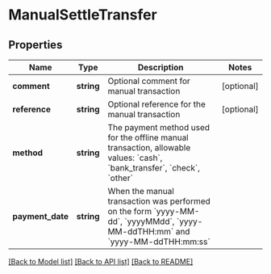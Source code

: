 # ManualSettleTransfer

## Properties

 Name             | Type       | Description                                                                                                                                                          | Notes      
------------------|------------|----------------------------------------------------------------------------------------------------------------------------------------------------------------------|------------
 **comment**      | **string** | Optional comment for manual transaction                                                                                                                              | [optional] 
 **reference**    | **string** | Optional reference for the manual transaction                                                                                                                        | [optional] 
 **method**       | **string** | The payment method used for the offline manual transaction, allowable values: &#x60;cash&#x60;, &#x60;bank_transfer&#x60;, &#x60;check&#x60;, &#x60;other&#x60;      |
 **payment_date** | **string** | When the manual transaction was performed on the form &#x60;yyyy-MM-dd&#x60;, &#x60;yyyyMMdd&#x60;, &#x60;yyyy-MM-ddTHH:mm&#x60; and &#x60;yyyy-MM-ddTHH:mm:ss&#x60; |

[[Back to Model list]](../../README.md#documentation-for-models) [[Back to API list]](../../README.md#documentation-for-api-endpoints) [[Back to README]](../../README.md)

